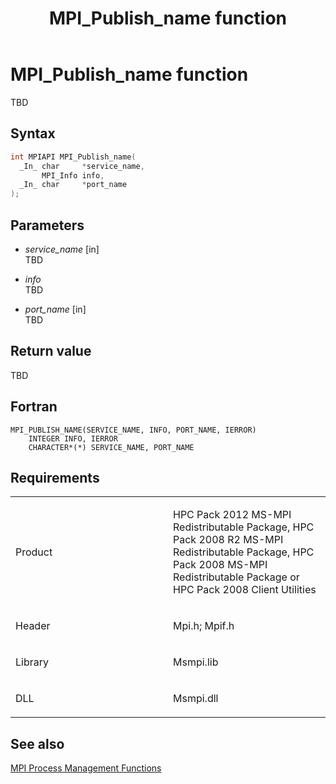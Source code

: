 ﻿---
title: MPI_Publish_name function
TOCTitle: MPI_Publish_name function
ms:assetid: 456bdd5f-8597-451f-8202-9ba6a610bfc3
ms:mtpsurl: https://msdn.microsoft.com/en-us/library/Dn473450(v=VS.85)
ms:contentKeyID: 59360985
ms.date: 03/28/2018
mtps_version: v=VS.85
f1_keywords:
- MPI_PUBLISH_NAME
- mpif/MPI_Publish_name
- mpi/MPI_PUBLISH_NAME
dev_langs:
- C++
- C
---

# MPI\_Publish\_name function

TBD

## Syntax

``` c++
int MPIAPI MPI_Publish_name(
  _In_ char     *service_name,
       MPI_Info info,
  _In_ char     *port_name
);
```

## Parameters

  - *service\_name* \[in\]  
    TBD

  - *info*  
    TBD

  - *port\_name* \[in\]  
    TBD

## Return value

TBD

## Fortran

    MPI_PUBLISH_NAME(SERVICE_NAME, INFO, PORT_NAME, IERROR)
        INTEGER INFO, IERROR
        CHARACTER*(*) SERVICE_NAME, PORT_NAME

## Requirements

<table>
<colgroup>
<col style="width: 50%" />
<col style="width: 50%" />
</colgroup>
<tbody>
<tr class="odd">
<td><p>Product</p></td>
<td><p>HPC Pack 2012 MS-MPI Redistributable Package, HPC Pack 2008 R2 MS-MPI Redistributable Package, HPC Pack 2008 MS-MPI Redistributable Package or HPC Pack 2008 Client Utilities</p></td>
</tr>
<tr class="even">
<td><p>Header</p></td>
<td>Mpi.h;
Mpif.h</td>
</tr>
<tr class="odd">
<td><p>Library</p></td>
<td>Msmpi.lib</td>
</tr>
<tr class="even">
<td><p>DLL</p></td>
<td>Msmpi.dll</td>
</tr>
</tbody>
</table>


## See also

[MPI Process Management Functions](mpi-process-management-functions.md)


